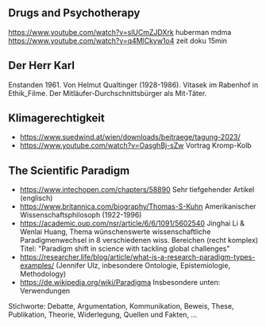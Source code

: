 ## Drugs and Psychotherapy

<https://www.youtube.com/watch?v=slUCmZJDXrk> huberman mdma
<https://www.youtube.com/watch?v=q4MlCkyw1o4> zeit doku 15min

## Der Herr Karl

Enstanden 1961. Von Helmut Qualtinger (1928-1986). Vitasek im Rabenhof in
Ethik_Filme. Der Mitläufer-Durchschnittsbürger als Mit-Täter.

## Klimagerechtigkeit

-   <https://www.suedwind.at/wien/downloads/beitraege/tagung-2023/>
-   <https://www.youtube.com/watch?v=OasghBj-sZw> Vortrag Kromp-Kolb

## The Scientific Paradigm

-   <https://www.intechopen.com/chapters/58890> Sehr tiefgehender Artikel
    (englisch)
-   <https://www.britannica.com/biography/Thomas-S-Kuhn> Amerikanischer
    Wissenschaftsphilosoph (1922-1996)
-   <https://academic.oup.com/nsr/article/6/6/1091/5602540> Jinghai Li & Wenlai
    Huang, Thema wünschenswerte wissenschaftliche Paradigmenwechsel in 8
    verschiedenen wiss. Bereichen (recht komplex) Titel: "Paradigm shift in
    science with tackling global challenges"
-   <https://researcher.life/blog/article/what-is-a-research-paradigm-types-examples/>
    (Jennifer Ulz, inbesondere Ontologie, Epistemiologie, Methodology)
-   <https://de.wikipedia.org/wiki/Paradigma> Insbesondere unten: Verwendungen

Stichworte: Debatte, Argumentation, Kommunikation, Beweis, These, Publikation,
Theorie, Widerlegung, Quellen und Fakten, ...

